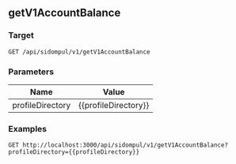 ## getV1AccountBalance


### Target
```
GET /api/sidompul/v1/getV1AccountBalance
```

### Parameters
Name | Value
--- | ---
profileDirectory|{{profileDirectory}}



### Examples

```
GET http://localhost:3000/api/sidompul/v1/getV1AccountBalance?profileDirectory={{profileDirectory}}
```


